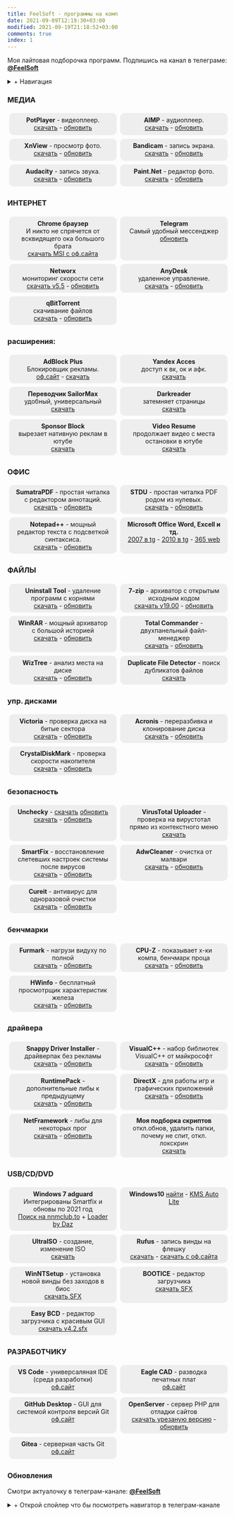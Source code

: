 ```yaml
---
title: FeelSoft - программы на комп
date: 2021-09-09T12:19:30+03:00
modified: 2021-09-19T21:18:52+03:00
comments: true
index: 1
---
```


Моя лайтовая подборочка программ. Подпишись на канал в телеграме: [**@FeelSoft**](https://t.me/s/FeelSoft)
<details><summary>+ Навигация</summary>
- toc
{: toc }
</details>

<style>
.drid {
	overflow: hidden; 
	flex-wrap: wrap;
	}
.grid ul {  
	//display: table;
	//flex-wrap: wrap;
	display: flex;
	flex-flow: row wrap;
	padding: 0;
	}
.grid li {
	text-align:center;
	float: left;
	box-sizing: border-box;
	width: calc(50% - 8px);
	padding: 7px 10px;
	background: #eee;
	margin: 4px; 
	list-style-type: none;
	min-height: 50px;
	//height: 5em;
	padding-left: 15px;
	padding-right: 15px;
	border-radius: 10px;
	}
</style>

<div class="grid" markdown="1">


### **МЕДИА**

- **PotPlayer** - видеоплеер.  
[скачать](#) -
[обновить](#)
- **AIMP** - аудиоплеер.  
[скачать](#) -
[обновить](#)
- **XnView** - просмотр фото.  
[скачать](#) -
[обновить](#)
- **Bandicam** - запись экрана.  
[скачать](#) -
[обновить](#)
- **Audacity** - запись звука.  
[скачать](#) -
[обновить](#)
- **Paint.Net** - редактор фото.  
[скачать](#) -
[обновить](#)


### **ИНТЕРНЕТ**
- **Chrome браузер**<br>И никто не спрячется от всквидящего ока большого брата<br>
  [скачать MSI с оф.сайта](#)
- **Telegram**<br>Самый удобный мессенджер<br>
  [обновить](#)
- **Networx**<br>мониторинг скорости сети<br>
  [скачать v5.5](#) -
  [обновить](#)
- **AnyDesk**<br>удаленное управление.<br>
  [скачать](#) -
  [обновить](#)
- **qBitTorrent**<br>скачивание файлов<br>
  [скачать](#) -
  [обновить](#)

### **расширения:** 
- **AdBlock Plus**<br>Блокировщик рекламы.<br>
  [оф.сайт](#) -
  [скачать](#)
- **Yandex Acces**<br>доступ к вк, ок и афк.<br>
  [скачать](#)
- **Переводчик SailorMax**<br>удобный, универсальный<br>
  [скачать](#)
- **Darkreader**<br>затемняет страницы<br>
  [скачать](#)
- **Sponsor Block**<br>вырезает нативную реклам в ютубе<br>
  [скачать](#)
- **Video Resume**<br>продолжает видео с места остановки в ютубе<br>
  [скачать](#)

### **ОФИС**
- **SumatraPDF** - простая читалка с редактором аннотаций.  
  [скачать](#) -
  [обновить](#)
- **STDU** - простая читалка PDF родом из нулевых.  
  [скачать](#) -
  [обновить](#)
- **Notepad++** - мощный редактор текста с подсветкой синтаксиса.     
  [скачать](#) - 
  [обновить](https://notepad-plus-plus.org/downloads/)
- **Microsoft Office Word, Excell и тд.**  
  [2007 в tg](#) -
  [2010 в tg](#) -
  [365 web](#)


### **ФАЙЛЫ**
- **Uninstall Tool** - удаление программ с корнями  
[скачать](#) -
[обновить](#)
- **7-zip** - архиватор с открытым исходным кодом  
[скачать v19.00](#) -
[обновить](#)
- **WinRAR** - мощный архиватор с большой историей  
[скачать](#) -
[обновить](#)
- **Total Commander** - двухпанельный файл-менеджер  
[скачать](#) -
[обновить](#)
- **WizTree** - анализ места на диске  
[скачать](#) -
[обновить](#)
- **Duplicate File Detector** - поиск дубликатов файлов  
[скачать](#)

### **упр. дисками**   
- **Victoria** - проверка диска на битые сектора  
[скачать](#) -
[обновить](#)
- **Acronis** - переразбивка и клонирование диска  
[скачать](#) -
[обновить](#)
- **CrystalDiskMark** - проверка скорости накопителя  
[скачать](#) -
[обновить](#)

### **безопасность** 
- **Unchecky** - [скачать](#) [обновить](#)  
[скачать](#) -
[обновить](#)
- **VirusTotal Uploader** - проверка на вирустотал прямо из контекстного меню  
[скачать](#)
- **SmartFix** - восстановление слетевших настроек системы после вирусов  
[скачать](#) -
[обновить](#)
- **AdwCleaner** - очистка от малвари  
[скачать](#) -
[обновить](#)
- **Cureit** - антивирус для одноразовой очистки  
[скачать](#) -
[обновить](#)

### **бенчмарки** 
- **Furmark** - нагрузи видуху по полной  
[скачать](#) -
[обновить](#)
- **CPU-Z** - показывает х-ки компа, бенчмарк проца  
[скачать](#) -
[обновить](#)
- **HWinfo** - бесплатный просмотрщик характеристик железа  
[скачать](#) -
[обновить](#)

### **драйвера** 
+ **Snappy Driver Installer** - драйверпак без рекламы  
  [скачать](#) -
  [обновить](#)
+ **VisualC++** - набор библиотек VisualC++ от майкрософт  
  [скачать](#) -
  [обновить](#)
+ **RuntimePack** - дополнительные либы к предыдущему  
  [скачать](#) -
  [обновить](#)
+ **DirectX** - для работы игр и графических приложений  
  [скачать](#) -
  [обновить](#)
+ **NetFramework** - либы для некоторых прог  
  [скачать](#) -
  [обновить](#)
+ **Моя подборка скриптов**<br>откл.обнов, удалить папки, почему не спит, откл. локскрин  
  [скачать](#)

### **USB/CD/DVD**
- **Windows 7 adguard**<br>Интегрированы Smartfix и обновы по 2021 год  
  [Поиск на nnmclub.to](#) +
  [Loader by Daz](#)
- **Windows10**
  [найти](#) - 
  [KMS Auto Lite](#) 
- **UltraISO** - создание, изменение ISO  
  [скачать](#)
- **Rufus** - запись винды на флешку  
  [скачать](#) -
  [скачать с оф.сайта](#)
- **WinNTSetup** - установка новой винды без заходов в биос  
  [скачать SFX](#)
- **BOOTICE** - редактор загрузчика  
  [скачать SFX](#)
- **Easy BCD** - редактор загрузчика с красивым GUI    
  [скачать v4.2.sfx](https://tlgur.com/d/4rqo5v7g)

### **РАЗРАБОТЧИКУ**
- **VS Code** - универсаляная IDE (среда разработки)    
[оф.сайт](#)
- **Eagle CAD** - разводка печатных плат  
[оф.сайт](#)
- **GitHub Desktop** - GUI для системой контроля версий Git  
[оф.сайт](#)
- **OpenServer** - сервер PHP для отладки сайтов  
[скачать урезаную версию](#) -
[обновить](#)
- **Gitea** - серверная часть Git
[оф.сайт](#)


</div>

### **Обновления**
Смотри актуалочку в телеграм-канале: <a href="https://t.me/s/FeelSoft"><b>@FeelSoft</b></a>

<details markdown="1"><summary markdown="0">+ Открой спойлер что бы посмотреть навигатор в телеграм-канале</summary>
<center><a style="font-size: 13px;" href="https://t.me/s/FeelSoftWin/125"><strong>t.me/FeelSoftWin</strong></a></center>  
<script async src="https://telegram.org/js/telegram-widget.js?15" data-telegram-post="FeelSoftWin/125" data-width="100%"></script>
</details>
